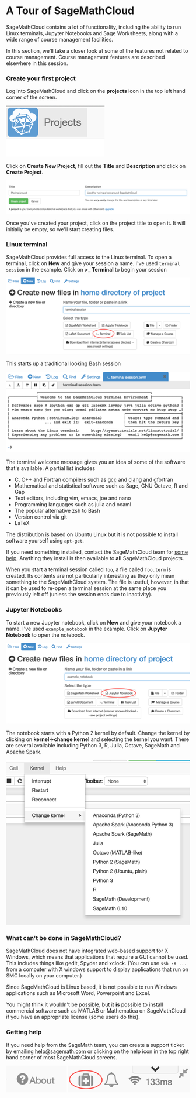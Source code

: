 # A Tour of SageMathCloud

SageMathCloud contains a lot of functionality, including the ability to run Linux terminals, Jupyter Notebooks and Sage Worksheets, along with a wide range of course management facilities. 

In this section, we'll take a closer look at some of the features not related to course management. Course management features are described elsewhere in this session.

### Create your first project

Log into SageMathCloud and click on the **projects** icon in the top left hand corner of the screen.

![Projects icon](../creating_a_course/assets/projects.png)

Click on **Create New Project**, fill out the **Title** and **Description** and click on **Create Project**.

![Create Project](./assets/project_playing.png)

Once you've created your project, click on the project title to open it. It will initially be empty, so we'll start creating files.

### Linux terminal

SageMathCloud provides full access to the Linux terminal. To open a terminal, click on **New** and give your session a name. I've used `terminal session` in the example. Click on **>_ Terminal** to begin your session

![Create Terminal](./assets/open_terminal.png)

This starts up a traditional looking Bash session

![Running Terminal](./assets/terminal.png)

The terminal welcome message gives you an idea of some of the software that's available. A partial list includes

* C, C++ and Fortran compilers such as [gcc](https://gcc.gnu.org/) and [clang](http://clang.llvm.org/) and gfortran
* Mathematical and statistical software such as Sage, GNU Octave, R and Gap
* Text editors, including vim, emacs, joe and nano
* Programming languages such as julia and ocaml
* The popular alternative zsh to Bash
* Version control via git
* LaTeX

The distribution is based on Ubuntu Linux but it is not possible to install software yourself using `apt-get`.

If you need something installed, contact the SageMathCloud team for [some help](#GettingHelp). Anything they install is then available to **all** SageMathCloud projects.

When you start a terminal session called `foo`, a file called `foo.term` is created. Its contents are not particularly interesting as they only mean something to the SageMathCloud system. The file is useful, however, in that it can be used to re-open a terminal session at the same place you previously left off (unless the session ends due to inactivity).  

### Jupyter Notebooks

To start a new Jupyter notebook, click on **New** and give your notebook a name. I've used `example_notebook` in the example. Click on **Jupyter Notebook** to open the notebook.

![Open Notebook](./assets/create_notebook.png)

The notebook starts with a Python 2 kernel by default. Change the kernel by clicking on **kernel**->**change kernel** and selecting the kernel you want. There are several available including Python 3, R, Julia, Octave, SageMath and Apache Spark. 

![kernel choice](./assets/kernel_choice.png)

### What can't be done in SageMathCloud?

SageMathCloud does not have integrated web-based support for X Windows, which means that applications that require a GUI cannot be used. This includes things like gedit, Spyder and xclock.  (You can use `ssh -X ...` from a computer with X windows support to display applications that run on SMC locally on your computer.)

Since SageMathCloud is Linux based, it is not possible to run Windows applications such as Microsoft Word, Powerpoint and Excel.

You might think it wouldn't be possible, but it **is** possible to install commercial software such as MATLAB or Mathematica on SageMathCloud if you have an appropriate license (some users do this). 

### Getting help <a name="GettingHelp"></a>

If you need help from the SageMath team, you can create a support ticket by emailing help@sagemath.com or clicking on the help icon in the top right hand corner of most SageMathCloud screens.

![Running Terminal](./assets/help.png)

 

